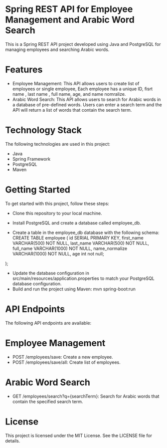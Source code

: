 # Spring REST API for Employee Management and Arabic Word Search
This is a Spring REST API project developed using Java and PostgreSQL for managing employees and searching Arabic words.

# Features
* Employee Management: This API allows users to create list of employees or single employee, Each employee has a unique ID, fisrt name , last name , full name, age, and name nomralize.
* Arabic Word Search: This API allows users to search for Arabic words in a database of pre-defined words. Users can enter a search term and the API will return a list of words that contain the search term.

# Technology Stack
The following technologies are used in this project:

* Java
* Spring Framework
* PostgreSQL
* Maven

# Getting Started
To get started with this project, follow these steps:

* Clone this repository to your local machine.
* Install PostgreSQL and create a database called employee_db.

* Create a table in the employee_db database with the following schema:
 CREATE TABLE employee (
    id SERIAL PRIMARY KEY,
    first_name VARCHAR(500) NOT NULL,
    last_name VARCHAR(500) NOT NULL,
    full_name VARCHAR(1000) NOT NULL,
    name_normalize VARCHAR(1000) NOT NULL,
    age int not null;
    
);

* Update the database configuration in src/main/resources/application.properties to match your PostgreSQL database configuration.
* Build and run the project using Maven:
mvn spring-boot:run

# API Endpoints
  The following API endpoints are available:

# Employee Management
* POST /employees/save: Create a new employee.
* POST /employees/save/all: Create list of employees.

# Arabic Word Search
* GET /employees/search?q={searchTerm}: Search for Arabic words that contain the specified search term.

# License
This project is licensed under the MIT License. See the LICENSE file for details.





